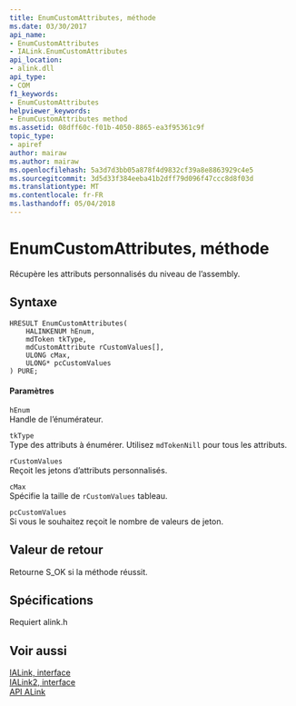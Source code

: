 ```yaml
---
title: EnumCustomAttributes, méthode
ms.date: 03/30/2017
api_name:
- EnumCustomAttributes
- IALink.EnumCustomAttributes
api_location:
- alink.dll
api_type:
- COM
f1_keywords:
- EnumCustomAttributes
helpviewer_keywords:
- EnumCustomAttributes method
ms.assetid: 08dff60c-f01b-4050-8865-ea3f95361c9f
topic_type:
- apiref
author: mairaw
ms.author: mairaw
ms.openlocfilehash: 5a3d7d3bb05a878f4d9832cf39a8e8863929c4e5
ms.sourcegitcommit: 3d5d33f384eeba41b2dff79d096f47ccc8d8f03d
ms.translationtype: MT
ms.contentlocale: fr-FR
ms.lasthandoff: 05/04/2018
---
```

# <a name="enumcustomattributes-method"></a>EnumCustomAttributes, méthode
Récupère les attributs personnalisés du niveau de l’assembly.  
  
## <a name="syntax"></a>Syntaxe  
  
```  
HRESULT EnumCustomAttributes(  
    HALINKENUM hEnum,  
    mdToken tkType,  
    mdCustomAttribute rCustomValues[],  
    ULONG cMax,  
    ULONG* pcCustomValues  
) PURE;  
```  
  
#### <a name="parameters"></a>Paramètres  
 `hEnum`  
 Handle de l’énumérateur.  
  
 `tkType`  
 Type des attributs à énumérer. Utilisez `mdTokenNill` pour tous les attributs.  
  
 `rCustomValues`  
 Reçoit les jetons d’attributs personnalisés.  
  
 `cMax`  
 Spécifie la taille de `rCustomValues` tableau.  
  
 `pcCustomValues`  
 Si vous le souhaitez reçoit le nombre de valeurs de jeton.  
  
## <a name="return-value"></a>Valeur de retour  
 Retourne S_OK si la méthode réussit.  
  
## <a name="requirements"></a>Spécifications  
 Requiert alink.h  
  
## <a name="see-also"></a>Voir aussi  
 [IALink, interface](../../../../docs/framework/unmanaged-api/alink/ialink-interface.md)  
 [IALink2, interface](../../../../docs/framework/unmanaged-api/alink/ialink2-interface.md)  
 [API ALink](../../../../docs/framework/unmanaged-api/alink/index.md)

